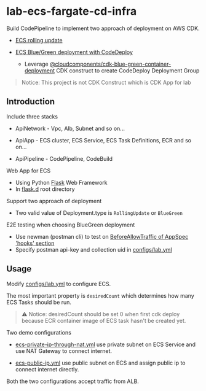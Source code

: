 # lab-ecs-fargate-cd-infra

Build CodePipeline to implement two approach of deployment on AWS CDK.

- [ECS rolling update](https://docs.aws.amazon.com/AmazonECS/latest/developerguide/deployment-type-ecs.html)

- [ECS Blue/Green deployment with CodeDeploy](https://docs.aws.amazon.com/AmazonECS/latest/developerguide/deployment-type-bluegreen.html)
  - Leverage [@cloudcomponents/cdk-blue-green-container-deployment](https://github.com/cloudcomponents/cdk-constructs) CDK construct to create CodeDeploy Deployment Group

> Notice: This project is not CDK Construct which is CDK App for lab

## Introduction

Include three stacks

- ApiNetwork - Vpc, Alb, Subnet and so on...

- ApiApp - ECS cluster, ECS Service, ECS Task Definitions, ECR and so on...

- ApiPipeline - CodePipeline, CodeBuild

Web App for ECS

- Using Python [Flask](https://github.com/pallets/flask) Web Framework
- In [flask.d](flask.d) root directory

Support two approach of deployment

- Two valid value of Deployment.type is `RollingUpdate` or `BlueGreen`

E2E testing when choosing BlueGreen deployment

- Use newman (postman cli) to test on [BeforeAllowTraffic of AppSpec 'hooks' section](https://docs.aws.amazon.com/codedeploy/latest/userguide/reference-appspec-file-structure-hooks.html#appspec-hooks-ecs)
- Specify postman api-key and collection uid in [configs/lab.yml](configs/lab.yml)

## Usage

Modify [configs/lab.yml](configs/lab.yml) to configure ECS.

The most important property is `desiredCount` which determines how many ECS Tasks should be run.

> :warning: Notice: desiredCount should be set 0 when first cdk deploy because ECR container image of ECS task hasn't be created yet.

Two demo configurations

- [ecs-private-ip-through-nat.yml](configs/ecs-private-ip-through-nat.yml) use private subnet on ECS Service and use NAT Gateway to connect internet.

- [ecs-public-ip.yml](configs/ecs-public-ip.yml) use public subnet on ECS and assign public ip to connect internet directly.

Both the two configurations accept traffic from ALB.
